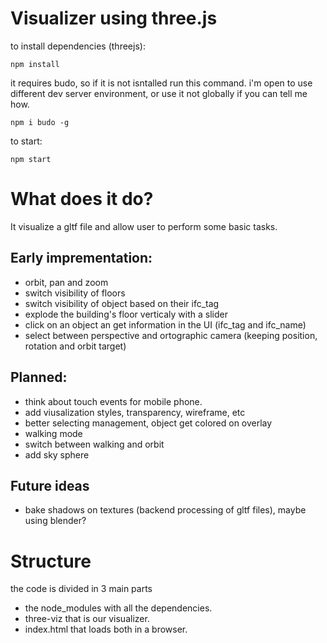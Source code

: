 # Visualizer using three.js

to install dependencies (threejs):

    npm install

it requires budo, so if it is not isntalled run this command. i'm open to use different dev server environment, or use it not globally if you can tell me how.

    npm i budo -g

to start: 

    npm start

# What does it do?

It visualize a gltf file and allow user to perform some basic tasks.

## Early imprementation:
-   orbit, pan and zoom
-   switch visibility of floors
-   switch visibility of object based on their ifc_tag
-   explode the building's floor verticaly with a slider
-   click on an object an get information in the UI (ifc_tag and ifc_name)
-   select between perspective and ortographic camera (keeping position, rotation and orbit target) 

## Planned:
-   think about touch events for mobile phone.
-   add viusalization styles, transparency, wireframe, etc
-   better selecting management, object get colored on overlay
-   walking mode
-   switch between walking and orbit
-   add sky sphere

## Future ideas
-   bake shadows on textures (backend processing of gltf files), maybe using blender?

# Structure

the code is divided in 3 main parts

- the node_modules with all the dependencies.
- three-viz that is our visualizer.
- index.html that loads both in a browser.


